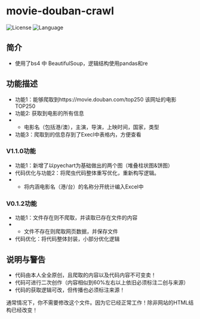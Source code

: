 
# movie-douban-crawl
![License](https://img.shields.io/badge/license-Apache-yellow)
![Language](https://img.shields.io/badge/language-python-brightgreen)
## 简介

- 使用了bs4 中 BeautifulSoup，逻辑结构使用pandas和re

## 功能描述

- 功能1：能够爬取到https://movie.douban.com/top250 该网址的电影TOP250
- 功能2: 获取到电影的所有信息
- - 电影名（包括港/澳），主演，导演，上映时间，国家，类型
- 功能3：爬取到的信息存到了Execl中表格内，方便查看

### V1.1.0功能

- 功能1：新增了以pyechart为基础做出的两个图（堆叠柱状图&饼图）
- 代码优化与功能2：将爬虫代码整体重写优化，重新构写逻辑。
- - 将内涵电影名（港/台）的名称分开统计编入Excel中

### V0.1.2功能

- 功能1：文件存在则不爬取，并读取已存在文件的内容
- - 文件不存在则爬取网页数据，并保存文件
- 代码优化：将代码整体封装，小部分优化逻辑
## 说明与警告

- 代码由本人全全原创，且爬取的内容以及代码内容不可变卖！
- 代码可进行二次创作（内容相似到60%左右以上依旧必须标注二创与来源）
- 代码的获取逻辑可改，但传播也必须标注来源！


通常情况下，你不需要修改这个文件。因为它已经正常工作！除非网站的HTML结构已经改变！
